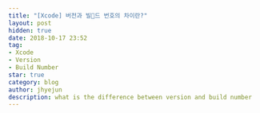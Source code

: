 ```yaml
---
title: "[Xcode] 버전과 빌드 번호의 차이란?"
layout: post
hidden: true
date: 2018-10-17 23:52
tag:
- Xcode
- Version
- Build Number
star: true
category: blog
author: jhyejun
description: what is the difference between version and build number
---
```


